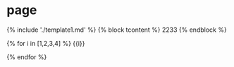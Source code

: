 # page

{% include './template1.md' %}
{% block tcontent %}
2233
{% endblock %}

{% for i in [1,2,3,4] %}
 {{i}}
 
{% endfor %}